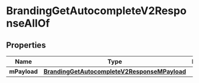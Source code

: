 

# BrandingGetAutocompleteV2ResponseAllOf


## Properties

| Name | Type | Description | Notes |
|------------ | ------------- | ------------- | -------------|
|**mPayload** | [**BrandingGetAutocompleteV2ResponseMPayload**](BrandingGetAutocompleteV2ResponseMPayload.md) |  |  |



